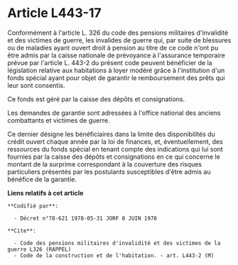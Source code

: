 # Article L443-17

Conformément à l'article L. 326 du code des pensions militaires d'invalidité et des victimes de guerre, les invalides de
guerre qui, par suite de blessures ou de maladies ayant ouvert droit à pension au titre de ce code n'ont pu être admis par la
caisse nationale de prévoyance à l'assurance temporaire prévue par l'article L. 443-2 du présent code peuvent bénéficier de
la législation relative aux habitations à loyer modéré grâce à l'institution d'un fonds spécial ayant pour objet de garantir
le remboursement des prêts qui leur sont consentis.

Ce fonds est géré par la caisse des dépôts et consignations.

Les demandes de garantie sont adressées à l'office national des anciens combattants et victimes de guerre.

Ce dernier désigne les bénéficiaires dans la limite des disponibilités du crédit ouvert chaque année par la loi de finances,
et, éventuellement, des ressources du fonds spécial en tenant compte des indications qui lui sont fournies par la caisse des
dépôts et consignations en ce qui concerne le montant de la surprime correspondant à la couverture des risques particuliers
présentés par les postulants susceptibles d'être admis au bénéfice de la garantie.

**Liens relatifs à cet article**

	**Codifié par**:

	  - Décret n°78-621 1978-05-31 JORF 8 JUIN 1978

	**Cite**:

	  - Code des pensions militaires d'invalidité et des victimes de la guerre L326 (RAPPEL)
	  - Code de la construction et de l'habitation. - art. L443-2 (M)
